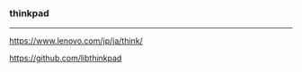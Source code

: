 ### thinkpad
---
https://www.lenovo.com/jp/ja/think/

https://github.com/libthinkpad

```
```

```
```

```
```


